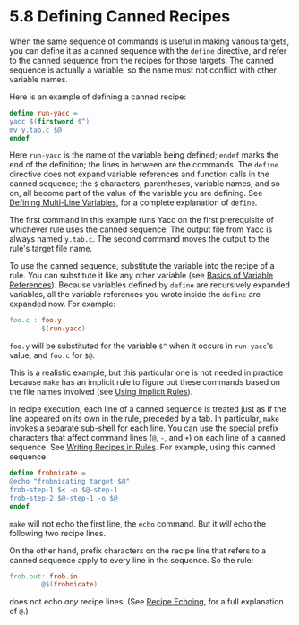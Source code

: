 # 5.8 Defining Canned Recipes

When the same sequence of commands is useful in making various targets, you can define it as a canned sequence with the `define` directive, and refer to the canned sequence from the recipes for those targets.
The canned sequence is actually a variable, so the name must not conflict with other variable names.

Here is an example of defining a canned recipe:

```makefile
define run-yacc =
yacc $(firstword $^)
mv y.tab.c $@
endef
```

Here `run-yacc` is the name of the variable being defined; `endef` marks the end of the definition;
the lines in between are the commands.
The `define` directive does not expand variable references and function calls in the canned sequence;
the `$` characters, parentheses, variable names, and so on, all become part of the value of the variable you are defining.
See [Defining Multi-Line Variables](./multi-line), for a complete explanation of `define`.

The first command in this example runs Yacc on the first prerequisite of whichever rule uses the canned sequence.
The output file from Yacc is always named `y.tab.c`.
The second command moves the output to the rule's target file name.

To use the canned sequence, substitute the variable into the recipe of a rule.
You can substitute it like any other variable (see [Basics of Variable References](./reference)).
Because variables defined by `define` are recursively expanded variables, all the variable references you wrote inside the `define` are expanded now. For example:

```makefile
foo.c : foo.y
        $(run-yacc)
```

`foo.y` will be substituted for the variable `$^` when it occurs in `run-yacc`'s value, and `foo.c` for `$@`.

This is a realistic example, but this particular one is not needed in practice because `make` has an implicit rule to figure out these commands based on the file names involved (see [Using Implicit Rules](./implicit-rules)).

In recipe execution, each line of a canned sequence is treated just as if the line appeared on its own in the rule, preceded by a tab.
In particular, `make` invokes a separate sub-shell for each line.
You can use the special prefix characters that affect command lines (`@`, `-`, and `+`) on each line of a canned sequence.
See [Writing Recipes in Rules](./recipes).
For example, using this canned sequence:

```makefile
define frobnicate =
@echo "frobnicating target $@"
frob-step-1 $< -o $@-step-1
frob-step-2 $@-step-1 -o $@
endef
```

`make` will not echo the first line, the `echo` command.
But it _will_ echo the following two recipe lines.

On the other hand, prefix characters on the recipe line that refers to a canned sequence apply to every line in the sequence.
So the rule:

```makefile
frob.out: frob.in
        @$(frobnicate)
```

does not echo _any_ recipe lines.
(See [Recipe Echoing](./echoing), for a full explanation of `@`.)
